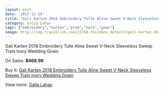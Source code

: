 ```yaml
---
layout: post
date: '2017-12-24'
title: "Gali Karten 2018 Embroidery Tulle Aline Sweet V-Neck Sleeveless Sweep Train Ivory Wedding Gown"
category: Galia Lahav
tags: ["embroidery","karten","prom","neck","gown"]
image: http://img.transblink.com/31708-thickbox_default/gali-karten-2018-embroidery-tulle-aline-sweet-v-neck-sleeveless-sweep-train-ivory-wedding-gown.jpg
---
```

Gali Karten 2018 Embroidery Tulle Aline Sweet V-Neck Sleeveless Sweep Train Ivory Wedding Gown

On Sales: **$468.98**
<a href="https://www.transblink.com/en/galia-lahav/10681-gali-karten-2018-embroidery-tulle-aline-sweet-v-neck-sleeveless-sweep-train-ivory-wedding-gown.html"><amp-img layout="responsive" width="600" height="600" src="//img.transblink.com/31708-thickbox_default/gali-karten-2018-embroidery-tulle-aline-sweet-v-neck-sleeveless-sweep-train-ivory-wedding-gown.jpg" alt="Gali Karten 2018 Embroidery Tulle Aline Sweet V-Neck Sleeveless Sweep Train Ivory Wedding Gown 0" /></a>
<a href="https://www.transblink.com/en/galia-lahav/10681-gali-karten-2018-embroidery-tulle-aline-sweet-v-neck-sleeveless-sweep-train-ivory-wedding-gown.html"><amp-img layout="responsive" width="600" height="600" src="//img.transblink.com/31711-thickbox_default/gali-karten-2018-embroidery-tulle-aline-sweet-v-neck-sleeveless-sweep-train-ivory-wedding-gown.jpg" alt="Gali Karten 2018 Embroidery Tulle Aline Sweet V-Neck Sleeveless Sweep Train Ivory Wedding Gown 1" /></a>
<a href="https://www.transblink.com/en/galia-lahav/10681-gali-karten-2018-embroidery-tulle-aline-sweet-v-neck-sleeveless-sweep-train-ivory-wedding-gown.html"><amp-img layout="responsive" width="600" height="600" src="//img.transblink.com/31710-thickbox_default/gali-karten-2018-embroidery-tulle-aline-sweet-v-neck-sleeveless-sweep-train-ivory-wedding-gown.jpg" alt="Gali Karten 2018 Embroidery Tulle Aline Sweet V-Neck Sleeveless Sweep Train Ivory Wedding Gown 2" /></a>
<a href="https://www.transblink.com/en/galia-lahav/10681-gali-karten-2018-embroidery-tulle-aline-sweet-v-neck-sleeveless-sweep-train-ivory-wedding-gown.html"><amp-img layout="responsive" width="600" height="600" src="//img.transblink.com/31709-thickbox_default/gali-karten-2018-embroidery-tulle-aline-sweet-v-neck-sleeveless-sweep-train-ivory-wedding-gown.jpg" alt="Gali Karten 2018 Embroidery Tulle Aline Sweet V-Neck Sleeveless Sweep Train Ivory Wedding Gown 3" /></a>

Buy it: [Gali Karten 2018 Embroidery Tulle Aline Sweet V-Neck Sleeveless Sweep Train Ivory Wedding Gown](https://www.transblink.com/en/galia-lahav/10681-gali-karten-2018-embroidery-tulle-aline-sweet-v-neck-sleeveless-sweep-train-ivory-wedding-gown.html "Gali Karten 2018 Embroidery Tulle Aline Sweet V-Neck Sleeveless Sweep Train Ivory Wedding Gown")

View more: [Galia Lahav](https://www.transblink.com/en/90-galia-lahav "Galia Lahav")